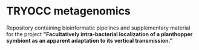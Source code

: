# TRYOCC metagenomics
Repository containing bioinformatic pipelines and supplementary material for the project **"Facultatively intra-bacterial localization of a planthopper symbiont as an apparent adaptation to its vertical transmission."**
